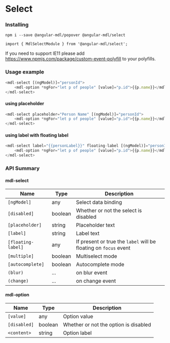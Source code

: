 # Select

### Installing

    npm i --save @angular-mdl/popover @angular-mdl/select

    import { MdlSelectModule } from '@angular-mdl/select';

If you need to support IE11 please add https://www.npmjs.com/package/custom-event-polyfill
to your polyfills.

### Usage example

```js
<mdl-select [(ngModel)]="personId">
    <mdl-option *ngFor="let p of people" [value]="p.id">{{p.name}}</mdl-option>
</mdl-select>
```
#### using placeholder
```js
<mdl-select placeholder="Person Name" [(ngModel)]="personId">
    <mdl-option *ngFor="let p of people" [value]="p.id">{{p.name}}</mdl-option>
</mdl-select>
```

#### using label with floating label
```js
<mdl-select label="{{personLabel}}" floating-label [(ngModel)]="personId">
    <mdl-option *ngFor="let p of people" [value]="p.id">{{p.name}}</mdl-option>
</mdl-select>
```

### API Summary

#### mdl-select

| Name | Type | Description |
| --- | --- | --- |
| `[ngModel]` | any | Select data binding
| `[disabled]` | boolean | Whether or not the select is disabled
| `[placeholder]` | string | Placeholder text
| `[label]` | string | Label text
| `[floating-label]` | any | If present or true the ```label``` will be floating on ```focus``` event
| `[multiple]` | boolean | Multiselect mode
| `[autocomplete]` | boolean | Autocomplete mode
| `(blur)` | ... | on blur event
| `(change)` | ... | on change event

#### mdl-option

| Name | Type | Description |
| --- | --- | --- |
| `[value]` | any | Option value
| `[disabled]` | boolean | Whether or not the option is disabled
| `<content>` | string | Option label
